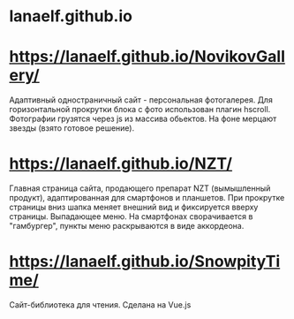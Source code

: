 # lanaelf.github.io

# https://lanaelf.github.io/NovikovGallery/ 

Адаптивный одностраничный сайт - персональная фотогалерея.
Для горизонтальной прокрутки блока с фото использован плагин hscroll.
Фотографии грузятся через js из массива обьектов.
На фоне мерцают звезды (взято готовое решение).


# https://lanaelf.github.io/NZT/

Главная страница сайта, продающего препарат NZT (вымышленный продукт), адаптированная для смартфонов и планшетов.
При прокрутке страницы вниз шапка меняет внешний вид и фиксируется вверху страницы. 
Выпадающее меню. На смартфонах сворачивается в "гамбургер", пункты меню раскрываются в виде аккордеона.

# https://lanaelf.github.io/SnowpityTime/

Сайт-библиотека для чтения. Сделана на Vue.js 
